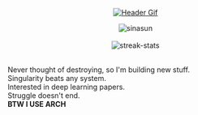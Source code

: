 <div align="center">

[![Header Gif](assets/header.gif)](https://github.com/sinasun)

</div>
<div align="center">
    <img align="center" src="https://komarev.com/ghpvc/?username=sinasun&label=Profile%20views&color=0e75b6&style=flat" alt="sinasun" />
    <br><br>
    <img align="center" src="https://github-readme-streak-stats.herokuapp.com/?user=fkodom&theme=onedark" alt="streak-stats" />
    <br><br>
    <p align="left">
        Never thought of destroying, so I'm building new stuff.
        <br>
        Singularity beats any system. 
        <br>
        Interested in deep learning papers.
        <br>
        Struggle doesn't end.
        <br>
        <b>BTW I USE ARCH</b>
    </p>

</div>

